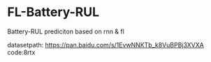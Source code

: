 # FL-Battery-RUL
Battery-RUL prediciton based on rnn &amp; fl


datasetpath: https://pan.baidu.com/s/1EvwNNKTb_k8VuBPBj3XVXA code:8rtx
